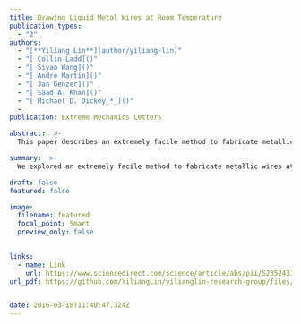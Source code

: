 ```yaml
---
title: Drawing Liquid Metal Wires at Room Temperature
publication_types:
  - "2"
authors:
  - "[**Yiliang Lin**](author/yiliang-lin)"
  - "[ Collin Ladd]()"
  - "[ Siyao Wang]()"
  - "[ Andre Martin]()"
  - "[ Jan Genzer]()"
  - "[ Saad A. Khan]()"
  - "[ Michael D. Dickey_*_]()"
  - 
publication: Extreme Mechanics Letters

abstract:  >-
  This paper describes an extremely facile method to fabricate metallic wires at room temperature. The wires form by stretching viscoelastic polymer substrates supporting a drop of gallium-based liquid metal. Stretching the polymer causes the metal to also elongate due to the adhesion between the two materials. The diameters of the resulting wires, which can be as small as 10 μm, decrease with increasing strain. This method is inspired by the process used for drawing optical fibers, which involves pulling a pre-form cylinder of molten glass until it thins to the size of a fiber. In contrast, the process here is done at room temperature and realized without the need for large forces. Moreover, geometries beyond simple wires are possible including parallel, core–shell, branched, and helix structures. The resulting wires can be elastic (stretchable), viscoelastic (soft), or plastic (stiff) depending on the chemistry and post-processing of the polymer. Wires can make electrical contacts by allowing the metal to sink through the viscoelastic polymer onto a substrate containing electrodes. In addition, removing the polymer substrate after elongation produces freestanding liquid metal wires stabilized by the surface oxide on the metal. Rheological studies show that polymers with a variety of properties can be utilized to form these wires including viscoelastic materials and gels. The ability to form metallic wires in a simple manner may find uses in soft and stretchable electronics, or enable new applications, such as ‘wires on demand’ for repairing electrical connections.

summary:  >-
  We explored an extremely facile method to fabricate metallic wires at room temperature.

draft: false
featured: false

image:
  filename: featured
  focal_point: Smart
  preview_only: false
  

links:
  - name: Link
    url: https://www.sciencedirect.com/science/article/abs/pii/S235243161630075X?via%3Dihub
url_pdf: https://github.com/YiliangLin/yilianglin-research-group/files/9945730/Drawing.liquid.metal.wires.at.room.temperature.pdf


date: 2016-03-18T11:40:47.324Z
---
```


